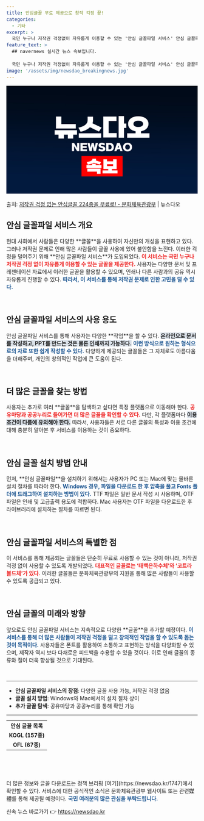 ```yaml
---
title: 안심글꼴 무료 제공으로 창작 걱정 끝!
categories:
  - 기타
excerpt: >
  국민 누구나 저작권 걱정없이 자유롭게 이용할 수 있는 '안심 글꼴파일 서비스' 안심 글꼴파일 서비스 안내 1…
feature_text: >
  ## navernews 실시간 뉴스 속보입니다.

  국민 누구나 저작권 걱정없이 자유롭게 이용할 수 있는 '안심 글꼴파일 서비스' 안심 글꼴파일 서비스 안내 1…
image: '/assets/img/newsdao_breakingnews.jpg'
---
```


![뉴스다오 속보](/assets/img/newsdao_breakingnews.jpg)

<p>출처: <a href="https://newsdao.kr/1747" rel="dofollow">저작권 걱정 없는 안심글꼴 224종을 무료로! - 문화체육관광부</a> | 뉴스다오</p>

<h2 data-ke-size="size26">안심 글꼴파일 서비스 개요</h2>
<p data-ke-size="size16">현대 사회에서 사람들은 다양한 **글꼴**을 사용하여 자신만의 개성을 표현하고 있다. 그러나 저작권 문제로 인해 많은 사람들이 글꼴 사용에 있어 불안함을 느낀다. 이러한 걱정을 덜어주기 위해 **안심 글꼴파일 서비스**가 도입되었다. <b><span style="color: #ee2323;">이 서비스는 국민 누구나 저작권 걱정 없이 자유롭게 이용할 수 있는 글꼴을 제공한다.</span></b> 사용자는 다양한 문서 및 프레젠테이션 자료에서 이러한 글꼴을 활용할 수 있으며, 인쇄나 다른 사람과의 공유 역시 자유롭게 진행할 수 있다. <b><span style="color: #1a5490;">따라서, 이 서비스를 통해 저작권 문제로 인한 고민을 덜 수 있다.</span></b></p>

<p data-ke-size="size16">&nbsp;</p>

<h2 data-ke-size="size26">안심 글꼴파일 서비스의 사용 용도</h2>
<p data-ke-size="size16">안심 글꼴파일 서비스를 통해 사용자는 다양한 **작업**을 할 수 있다. <b><span style="background-color: #21538527;">온라인으로 문서를 작성하고, PPT를 만드는 것은 물론 인쇄까지 가능하다.</span></b> <b><span style="color: #1a5490;">이런 방식으로 원하는 형식으로의 자료 또한 쉽게 작성할 수 있다.</span></b> 다양하게 제공되는 글꼴들은 그 자체로도 아름다움을 더해주며, 개인의 창의적인 작업에 큰 도움이 된다.</p>

<p data-ke-size="size16">&nbsp;</p>

<h2 data-ke-size="size26">더 많은 글꼴을 찾는 방법</h2>
<p data-ke-size="size16">사용자는 추가로 여러 **글꼴**을 탐색하고 싶다면 특정 플랫폼으로 이동해야 한다. <b><span style="color: #ee2323;">공유마당과 공공누리로 들어가면 더 많은 글꼴을 확인할 수 있다.</span></b> 다만, 각 플랫폼마다 <b><span style="background-color: #21538527;">이용 조건이 다름에 유의해야 한다.</span></b> 따라서, 사용자들은 서로 다른 글꼴의 특성과 이용 조건에 대해 충분히 알아본 후 서비스를 이용하는 것이 중요하다.</p>

<p data-ke-size="size16">&nbsp;</p>

<h2 data-ke-size="size26">안심 글꼴 설치 방법 안내</h2>
<p data-ke-size="size16">먼저, **안심 글꼴파일**을 설치하기 위해서는 사용자가 PC 또는 Mac에 맞는 올바른 설치 절차를 따라야 한다. <b><span style="color: #1a5490;">Windows 경우, 파일을 다운로드 한 후 압축을 풀고 Fonts 폴더에 드래그하여 설치하는 방법이 있다.</span></b> TTF 파일은 일반 문서 작성 시 사용하며, OTF 파일은 인쇄 및 고급출력 용도에 적합하다. Mac 사용자는 OTF 파일을 다운로드한 후 라이브러리에 설치하는 절차를 따르면 된다.</p>

<p data-ke-size="size16">&nbsp;</p>

<h2 data-ke-size="size26">안심 글꼴파일 서비스의 특별한 점</h2>
<p data-ke-size="size16">이 서비스를 통해 제공되는 글꼴들은 단순히 무료로 사용할 수 있는 것이 아니라, 저작권 걱정 없이 사용할 수 있도록 개발되었다. <b><span style="color: #ee2323;">대표적인 글꼴로는 ‘태백은하수체’와 ‘코트라 볼드체’가 있다.</span></b> 이러한 글꼴들은 문화체육관광부의 지원을 통해 많은 사람들이 사용할 수 있도록 공급되고 있다.</p>

<p data-ke-size="size16">&nbsp;</p>

<h2 data-ke-size="size26">안심 글꼴의 미래와 방향</h2>
<p data-ke-size="size16">앞으로도 안심 글꼴파일 서비스는 지속적으로 다양한 **글꼴**을 추가할 예정이다. <b><span style="color: #1a5490;">이 서비스를 통해 더 많은 사람들이 저작권 걱정을 덜고 창의적인 작업을 할 수 있도록 돕는 것이 목적이다.</span></b> 사용자들은 폰트를 활용하여 소통하고 표현하는 방식을 다양화할 수 있으며, 제작자 역시 보다 다채로운 피드백을 수용할 수 있을 것이다. 이로 인해 글꼴의 종류와 질이 더욱 향상될 것으로 기대된다.</p>

<p data-ke-size="size16">&nbsp;</p>

<hr />

<ul>
  <li><b>안심 글꼴파일 서비스의 장점</b>: 다양한 글꼴 사용 가능, 저작권 걱정 없음</li>
  <li><b>글꼴 설치 방법</b>: Windows와 Mac에서의 설치 절차 상이</li>
  <li><b>추가 글꼴 탐색</b>: 공유마당과 공공누리를 통해 확인 가능</li>
</ul>

<hr />

<table style="width: 100%;">
  <tr>
    <td style="text-align: center; height: 17px;"><b>안심 글꼴 목록</b></td>
  </tr>
  <tr>
    <td style="text-align: center; height: 17px;"><b>KOGL (157종)</b></td>
  </tr>
  <tr>
    <td style="text-align: center; height: 17px;"><b>OFL (67종)</b></td>
  </tr>
</table>

<p data-ke-size="size16">&nbsp;</p>

<p data-ke-size="size16">&nbsp;</p>

<p data-ke-size="size16">더 많은 정보와 글꼴 다운로드는 정책 브리핑 [여기](https://newsdao.kr/1747)에서 확인할 수 있다. 서비스에 대한 공식적인 소식은 문화체육관광부 웹사이트 또는 관련媒體를 통해 제공될 예정이다. <b><span style="color: #1a5490;">국민 여러분의 많은 관심을 부탁드립니다.</span></b></p> 

신속 뉴스 바로가기 👉 <a href="https://newsdao.kr" rel="dofollow">https://newsdao.kr</a>


